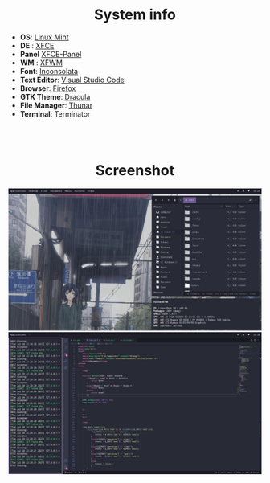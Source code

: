 <h1 align='center'>System info</h1>

+ **OS**: [Linux Mint](https://linuxmint.com/)
+ **DE** : [XFCE](https://xfce.org/)
+ **Panel** [XFCE-Panel](https://github.com/linuxmint/xfce-panel)
+ **WM** : [XFWM](https://github.com/xfce-mirror/xfwm4)
+ **Font**: [Inconsolata](https://fonts.google.com/specimen/Inconsolata)
+ **Text Editor**: [Visual Studio Code](https://github.com/Microsoft/vscode)
+ **Browser**: [Firefox](https://github.com/mozilla)
+ **GTK Theme**: [Dracula](https://github.com/dracula/dracula-theme)
+ **File Manager**: [Thunar](https://github.com/xfce-mirror/thunar)
+ **Terminal**: Terminator


<br><br>


<h1 align='center'>Screenshot</h1>

<p align="center">
        <img src="/screenshot/SS2.png" />
        <img src="/screenshot/SS3.png" />
</p>

